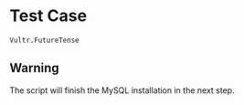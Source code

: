 # Test Case

    Vultr.FutureTense

## Warning

The script will finish the MySQL installation in the next step.
